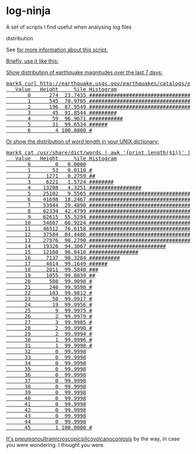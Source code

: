 log-ninja
=========

A set of scripts I find useful when analysing log files

distribution

See <a href="http://bit.ly/pivot-stdout"> for more information about this script.

Briefly, use it like this:

Show distribution of earthquake magnitudes over the last 7 days:
<pre>
mark$ curl http://earthquake.usgs.gov/earthquakes/catalogs/eqs7day-M0.txt  --silent | sed '1d' | cut -d, -f9 | distribution
   Value   Height     %ile Histogram
       0      274  23.7435 ###################################################
       1      545  70.9705 ####################################################################################################
       2      196  87.9549 ####################################
       3       45  91.8544 #########
       4       59  96.9671 ###########
       5       31  99.6534 ######
       6        4 100.0000 #
</pre>

Or show the distribution of word length in your UNIX dictionary:

<pre>
mark$ cat /usr/share/dict/words | awk '{print length($1)}' | distribution -v max_width=80
   Value   Height     %ile Histogram
       0        0   0.0000
       1       53   0.0110 #
       2     1271   0.2759 ##
       3     6221   1.5724 ########
       4    13208   4.3251 #################
       5    25102   9.5565 #################################
       6    41698  18.2467 ######################################################
       7    53944  29.4890 #####################################################################
       8    62334  42.4799 ################################################################################
       9    62615  55.5294 ################################################################################
      10    54667  66.9224 ######################################################################
      11    46512  76.6158 ############################################################
      12    37584  84.4486 #################################################
      13    27976  90.2790 ####################################
      14    19326  94.3067 #########################
      15    12160  96.8410 ################
      16     7137  98.3284 ##########
      17     4014  99.1649 ######
      18     2011  99.5840 ###
      19     1055  99.8039 ##
      20      508  99.9098 #
      21      240  99.9598 #
      22      103  99.9812 #
      23       50  99.9917 #
      24       19  99.9956 #
      25        9  99.9975 #
      26        2  99.9979 #
      27        3  99.9985 #
      28        2  99.9990 #
      29        2  99.9994 #
      30        1  99.9996 #
      31        1  99.9998 #
      32        0  99.9998
      33        0  99.9998
      34        0  99.9998
      35        0  99.9998
      36        0  99.9998
      37        0  99.9998
      38        0  99.9998
      39        0  99.9998
      40        0  99.9998
      41        0  99.9998
      42        0  99.9998
      43        0  99.9998
      44        0  99.9998
      45        1 100.0000 #
</pre>

It's <a href="http://en.wikipedia.org/wiki/Pneumonoultramicroscopicsilicovolcanoconiosis">pneumonoultramicroscopicsilicovolcanoconiosis</a> by the way, in case you were wondering. I thought you were.